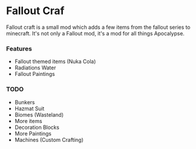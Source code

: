 # Fallout Craf

Fallout craft is a small mod which adds a few items from the fallout series to minecraft. It's not only a Fallout mod, it's a mod for all things Apocalypse.

### Features

- Fallout themed items (Nuka Cola)
- Radiations Water
- Fallout Paintings

### TODO

- Bunkers
- Hazmat Suit
- Biomes (Wasteland)
- More items
- Decoration Blocks 
- More Paintings
- Machines (Custom Crafting)



